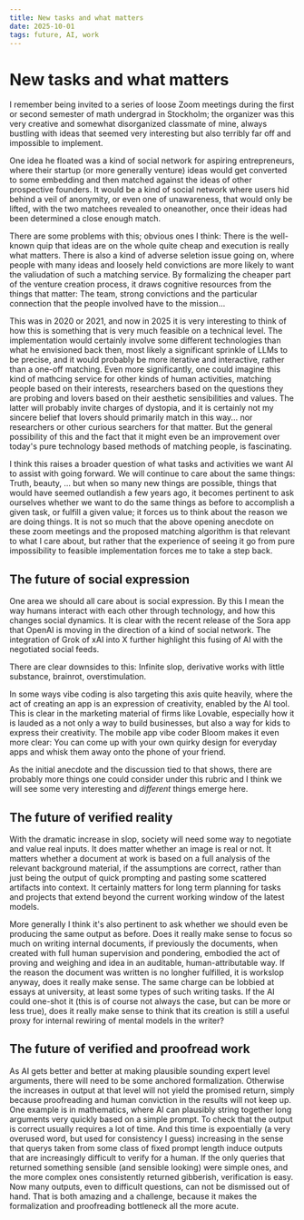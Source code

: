 ```yaml
---
title: New tasks and what matters   
date: 2025-10-01
tags: future, AI, work  
---
```



# New tasks and what matters 

I remember being invited to a series of loose Zoom meetings during the first or second semester of math undergrad in Stockholm; the organizer was this very creative and somewhat disorganized classmate of mine, always bustling with ideas that seemed very interesting but also terribly far off and impossible to implement. 

One idea he floated was a kind of social network for aspiring entrepreneurs, where their startup (or more generally venture) ideas would get converted to some embedding and then matched against the ideas of other prospective founders. It would be a kind of social network where users hid behind a veil of anonymity, or even one of unawareness, that would only be lifted, with the two matchees revealed to oneanother, once their ideas had been determined a close enough match. 

There are some problems with this; obvious ones I think: There is the well-known quip that ideas are on the whole quite cheap and execution is really what matters. There is also a kind of adverse seletion issue going on, where people with many ideas and loosely held convictions are more likely to want the valiudation of such a matching service. By formalizing the cheaper part of the venture creation process, it draws cognitive resources from the things that matter: The team, strong convictions and the particular connection that the people involved have to the mission... 

This was in 2020 or 2021, and now in 2025 it is very interesting to think of how this is something that is very much feasible on a technical level. The implementation would certainly involve some different technologies than what he envisioned back then, most likely a significant sprinkle of LLMs to be precise, and it would probably be more iterative and interactive, rather than a one-off matching. Even more significantly, one could imagine this kind of mathcing service for other kinds of human activities, matching people based on their interests, researchers based on the questions they are probing and lovers based on their aesthetic sensibilities and values. The latter will probably invite charges of dystopia, and it is certainly not my sincere belief that lovers should primarily match in this way... nor researchers or other curious searchers for that matter. But the general possibility of this and the fact that it might even be an improvement over today's pure technology based methods of matching people, is fascinating. 

I think this raises a broader question of what tasks and activities we want AI to assist with going forward. We will continue to care about the same things: Truth, beauty, ... but when so many new things are possible, things that would have seemed outlandish a few years ago, it becomes pertinent to ask ourselves whether we want to do the same things as before to accomplish a given task, or fulfill a given value; it forces us to think about the reason we are doing things. It is not so much that the above opening anecdote on these zoom meetings and the proposed matching algorithm is that relevant to what I care about, but rather that the experience of seeing it go from pure impossibility to feasible implementation forces me to take a step back. 

## The future of social expression 

One area we should all care about is social expression. By this I mean the way humans interact with each other through technology, and how this changes social dynamics. It is clear with the recent release of the Sora app that OpenAI is moving in the direction of a kind of social network. The integration of Grok of xAI into X further highlight this fusing of AI with the negotiated social feeds. 

There are clear downsides to this: Infinite slop, derivative works with little substance, brainrot, overstimulation.  

In some ways vibe coding is also targeting this axis quite heavily, where the act of creating an app is an expression of creativity, enabled by the AI tool. This is clear in the marketing material of firms like Lovable, especially how it is lauded as a not only a way to build businesses, but also a way for kids to express their creativity. The mobile app vibe coder Bloom makes it even more clear: You can come up with your own quirky design for everyday apps and whisk them away onto the phone of your friend. 

As the initial anecdote and the discussion tied to that shows, there are probably more things one could consider under this rubric and I think we will see some very interesting and *different* things emerge here. 

## The future of verified reality 

With the dramatic increase in slop, society will need some way to negotiate and value real inputs. It does matter whether an image is real or not. It matters whether a document at work is based on a full analysis of the relevant background material, if the assumptions are correct, rather than just being the output of quick prompting and pasting some scattered artifacts into context. It certainly matters for long term planning for tasks and projects that extend beyond the current working window of the latest models. 

More generally I think it's also pertinent to ask whether we should even be producing the same output as before. Does it really make sense to focus so much on writing internal documents, if previously the documents, when created with full human supervision and pondering, embodied the act of proving and weighing and idea in an auditable, human-attributable way. If the reason the document was written is no longher fulfilled, it is workslop anyway, does it really make sense. The same charge can be lobbied at essays at university, at least some types of such writing tasks. If the AI could one-shot it (this is of course not always the case, but can be more or less true), does it really make sense to think that its creation is still a useful proxy for internal rewiring of mental models in the writer? 

## The future of verified and proofread work 

As AI gets better and better at making plausible sounding expert level arguments, there will need to be some anchored formalization. Otherwise the increases in output at that level will not yield the promised return, simply because proofreading and human conviction in the results will not keep up. One example is in mathematics, where AI can plausibly string together long arguments very quickly based on a simple prompt. To check that the output is correct usually requires a lot of time. And this time is expoentially (a very overused word, but used for consistency I guess) increasing in the sense that querys taken from some class of fixed prompt length induce outputs that are increasingly difficult to verify for a human. If the only queries that returned something sensible (and sensible looking) were simple ones, and the more complex ones consistently returned gibberish, verification is easy. Now many outputs, even to difficult questions, can not be dismissed out of hand. That is both amazing and a challenge, because it makes the formalization and proofreading bottleneck all the more acute. 

